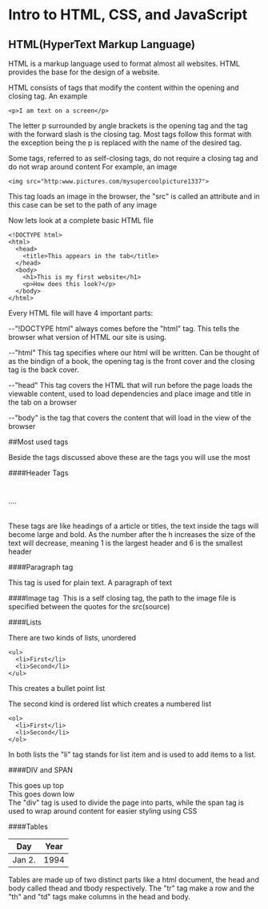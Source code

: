 Intro to HTML, CSS, and JavaScript
======


HTML(HyperText Markup Language)
------
HTML is a markup language used to format almost all websites. HTML provides the base for the design of a website.

HTML consists of tags that modify the content within the opening and closing tag. 
An example

    <p>I am text on a screen</p>
The letter p surrounded by angle brackets is the opening tag and the tag with the forward slash is the closing tag.
Most tags follow this format with the exception being the p is replaced with the name of the desired tag.

Some tags, referred to as self-closing tags, do not require a closing tag and do not wrap around content
For example, an image

    <img src="http:www.pictures.com/mysupercoolpicture1337">

This tag loads an image in the browser, the "src" is called an attribute and in this case can be set to the path of any image

Now lets look at a complete basic HTML file

    <!DOCTYPE html>
    <html>
      <head>
        <title>This appears in the tab</title>
      </head>
      <body>
        <h1>This is my first website</h1>
        <p>How does this look?</p>
      </body>
    </html>
    
Every HTML file will have 4 important parts:

--"!DOCTYPE html" always comes before the "html" tag. This tells the browser what version of HTML our site is using.

--"html" This tag specifies where our html will be written. Can be thought of as the bindign of a book, the opening tag
is the front cover and the closing tag is the back cover.

--"head" This tag covers the HTML that will run before the page loads the viewable content, 
used to load dependencies and place image and title in the tab on a browser

--"body" is the tag that covers the content that will load in the view of the browser

##Most used tags

Beside the tags discussed above these are the tags you will use the most

####Header Tags
    <h1></h1>
    <h2></h2>
    ....
    <h6></h6>
These tags are like headings of a article or titles, the text inside the tags will become large and bold.
As the number after the h increases the size of the text will decrease, meaning 1 is the largest header and 
6 is the smallest header

####Paragraph tag
    <p></p>
This tag is used for plain text. A paragraph of text

####Image tag
    <img src="">
This is a self closing tag, the path to the image file is specified between the quotes for the src(source)

####Lists

There are two kinds of lists, unordered
    
    <ul>
      <li>First</li>
      <li>Second</li>
    </ul>
This creates a bullet point list

The second kind is ordered list which creates a numbered list
    
    <ol>
      <li>First</li>
      <li>Second</li>
    </ol>
In both lists the "li" tag stands for list item and is used to add items to a list.

####DIV and SPAN
    <div>This goes up top</div>
    <div>This goes<span> down low</span></div>
The "div" tag is used to divide the page into parts, while the span tag is used to wrap around content for easier styling using CSS

####Tables
    <table>
      <thead>
        <tr>
          <th>Day</th>
          <th>Year</th>
        </tr>
      </thead>
      <tbody>
        <tr>
          <td>Jan 2.</td>
          <td>1994</td>
        </tr>
      </tbody>
    </table>

Tables are made up of two distinct parts like a html document, the head and body called thead and tbody respectively.
The "tr" tag make a row and the "th" and "td" tags make columns in the head and body.